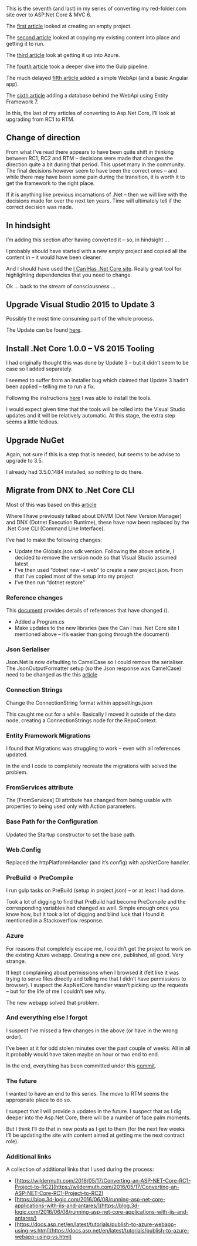 This is the seventh (and last) in my series of converting my red-folder.com site over to ASP.Net Core &amp; MVC 6.

The [first article](http://red-folder.blogspot.co.uk/2016/03/converting-to-aspnet-core-part-1.html) looked at creating an empty project.

The [second article](http://red-folder.blogspot.co.uk/2016/03/converting-to-aspnet-core-part-2.html) looked at copying my existing content into place and getting it to run.

The [third article](http://red-folder.blogspot.co.uk/2016/04/converting-to-aspnet-core-part-3.html) look at getting it up into Azure.

The [fourth article](http://red-folder.blogspot.co.uk/2016/04/converting-to-aspnet-core-part-4.html) took a deeper dive into the Gulp pipeline.

The much delayed [fifth article ](http://red-folder.blogspot.co.uk/2016/07/converting-to-aspnet-core-part-5.html)added a simple WebApi (and a basic Angular app).

The [sixth article](http://red-folder.blogspot.co.uk/2016/07/converting-to-aspnet-core-part-6.html) adding a database behind the WebApi using Entity Framework 7.

In this, the last of my articles of converting to Asp.Net Core, I’ll look at upgrading from RC1 to RTM.

## Change of direction
From what I’ve read there appears to have been quite shift in thinking between RC1, RC2 and RTM – decisions were made that changes the direction quite a bit during that period.  This upset many in the community.  The final decisions however seem to have been the correct ones – and while there may have been some pain during the transition, it is worth it to get the framework to the right place.

If it is anything like previous incarnations of .Net – then we will live with the decisions made for over the next ten years.  Time will ultimately tell if the correct decision was made.

## In hindsight
I’m adding this section after having converted it – so, in hindsight …

I probably should have started with a new empty project and copied all the content in – it would have been cleaner.

And I should have used the [I Can Has .Net Core site](https://icanhasdot.net/).  Really great tool for highlighting dependencies that you need to change.

Ok … back to the stream of consciousness …

## Upgrade Visual Studio 2015 to Update 3
Possibly the most time consuming part of the whole process.

The Update can be found [here](https://www.visualstudio.com/en-us/news/releasenotes/vs2015-update3-vs).

## Install .Net Core 1.0.0 – VS 2015 Tooling
I had originally thought this was done by Update 3 – but it didn’t seem to be case so I added separately.

I seemed to suffer from an installer bug which claimed that Update 3 hadn’t been applied – telling me to run a fix.

Following the instructions [here](https://docs.microsoft.com/en-us/dotnet/articles/core/windows-prerequisites#issues) I was able to install the tools.

I would expect given time that the tools will be rolled into the Visual Studio updates and it will be relatively automatic.  At this stage, the extra step seems a little tedious.

## Upgrade NuGet
Again, not sure if this is a step that is needed, but seems to be advise to upgrade to 3.5.

I already had 3.5.0.1484 installed, so nothing to do there.

## Migrate from DNX to .Net Core CLI
Most of this was based on this [article](https://docs.microsoft.com/en-us/dotnet/articles/core/migrating-from-dnx)

Where I have previously talked about DNVM (Dot New Version Manager) and DNX (Dotnet Execution Runtime), these have now been replaced by the .Net Core CLI (Command Line Interface).

I’ve had to make the following changes:

* Update the Globals.json sdk version.  Following the above article, I decided to remove the version node so that Visual Studio assumed latest
* I’ve then used “dotnet new –t web” to create a new project.json.  From that I’ve copied most of the setup into my project
* I’ve then run “dotnet restore”

### Reference changes
This [document](https://docs.asp.net/en/latest/migration/rc1-to-rtm.html) provides details of references that have changed ().

* Added a Program.cs
* Make updates to the new libraries (see the Can I has .Net Core site I mentioned above – it’s easier than going through the document)

### Json Serialiser
Json.Net is now defaulting to CamelCase so I could remove the serialiser.  The JsonOutputFormatter setup (so the Json response was CamelCase) need to be changed as the this [article](http://maciejskuratowski.com/2016/03/07/asp-net-core-1-0-camel-case-json/)

### Connection Strings
Change the ConnectionString format within appsettings.json

This caught me out for a while.  Basically I moved it outside of the data node, creating a ConnectionStrings node for the RepoContext.

### Entity Framework Migrations
I found that Migrations was struggling to work – even with all references updated.

In the end I code to completely recreate the migrations with solved the problem.

### FromServices attribute
The [FromServices] DI attribute has changed from being usable with properties to being used only with Action parameters.

### Base Path for the Configuration
Updated the Startup constructor to set the base path.

### Web.Config
Replaced the httpPlatformHandler (and it’s config) with apsNetCore handler.

### PreBuild -> PreCompile
I run gulp tasks on PreBuild (setup in project.json) – or at least I had done.

Took a lot of digging to find that PreBuild had become PreCompile and the corresponding variables had changed as well.  Simple enough once you know how, but it took a lot of digging and blind luck that I found it mentioned in a Stackoverflow response.

### Azure
For reasons that completely escape me, I couldn’t get the project to work on the existing Azure webapp.  Creating a new one, published, all good.  Very strange.

It kept complaining about permissions when I browsed it (felt like it was trying to serve files directly and telling me that I didn’t have permissions to browser).  I suspect the AspNetCore handler wasn’t picking up the requests – but for the life of me I couldn’t see why.

The new webapp solved that problem.

### And everything else I forgot
I suspect I’ve missed a few changes in the above (or have in the wrong order).

I’ve been at it for odd stolen minutes over the past couple of weeks.  All in all it probably would have taken maybe an hour or two end to end.

In the end, everything has been committed under this [commit](https://github.com/Red-Folder/red-folder.com/commit/ca3633e07b0538e03ce76298943c2b6fae9091d6).

### The future
I wanted to have an end to this series.  The move to RTM seems the appropriate place to do so.

I suspect that I will provide a updates in the future.  I suspect that as I dig deeper into the Asp.Net Core, there will be a number of face palm moments.

But I think I’ll do that in new posts as I get to them (for the next few weeks I’ll be updating the site with content aimed at getting me the next contract role).

### Additional links
A collection of additional links that I used during the process:

* [https://wildermuth.com/2016/05/17/Converting-an-ASP-NET-Core-RC1-Project-to-RC2](https://wildermuth.com/2016/05/17/Converting-an-ASP-NET-Core-RC1-Project-to-RC2)
* [https://blog.3d-logic.com/2016/06/08/running-asp-net-core-applications-with-iis-and-antares/](https://blog.3d-logic.com/2016/06/08/running-asp-net-core-applications-with-iis-and-antares/)
* [https://docs.asp.net/en/latest/tutorials/publish-to-azure-webapp-using-vs.html](https://docs.asp.net/en/latest/tutorials/publish-to-azure-webapp-using-vs.html)
